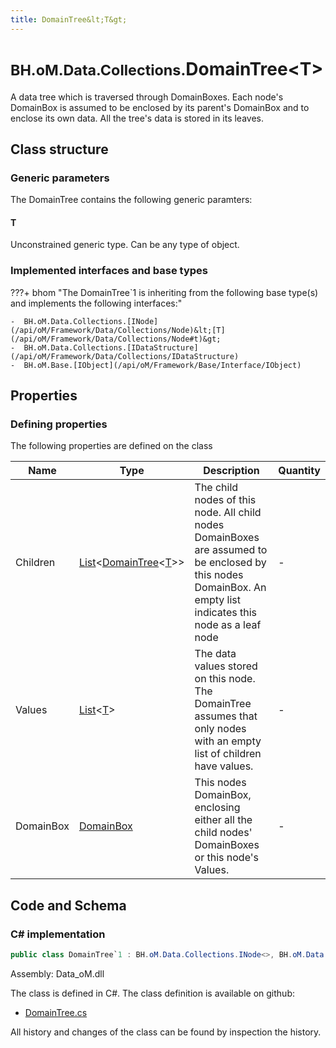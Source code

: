 ```yaml
---
title: DomainTree&lt;T&gt;
---
```


# <small>BH.oM.Data.Collections.</small>**DomainTree&lt;T&gt;**

A data tree which is traversed through DomainBoxes. Each node's DomainBox is assumed to be enclosed by its parent's DomainBox and to enclose its own data. All the tree's data is stored in its leaves.

## Class structure

### Generic parameters

The DomainTree contains the following generic paramters:

#### T

Unconstrained generic type. Can be any type of object.

### Implemented interfaces and base types

???+ bhom "The DomainTree`1 is inheriting from the following base type(s) and implements the following interfaces:"

    -  BH.oM.Data.Collections.[INode](/api/oM/Framework/Data/Collections/Node)&lt;[T](/api/oM/Framework/Data/Collections/Node#t)&gt;
    -  BH.oM.Data.Collections.[IDataStructure](/api/oM/Framework/Data/Collections/IDataStructure)
    -  BH.oM.Base.[IObject](/api/oM/Framework/Base/Interface/IObject)


## Properties



### Defining properties

The following properties are defined on the class

| Name             | Type             | Description      | Quantity         |
|------------------|------------------|------------------|------------------|
| Children | [List](https://learn.microsoft.com/en-us/dotnet/api/System.Collections.Generic.List-1?view=netstandard-2.0)&lt;[DomainTree](/api/oM/Framework/Data/Collections/DomainTree)&lt;[T](#t)&gt;&gt; | The child nodes of this node. All child nodes DomainBoxes are assumed to be enclosed by this nodes DomainBox. An empty list indicates this node as a leaf node | - |
| Values | [List](https://learn.microsoft.com/en-us/dotnet/api/System.Collections.Generic.List-1?view=netstandard-2.0)&lt;[T](#t)&gt; | The data values stored on this node. The DomainTree assumes that only nodes with an empty list of children have values. | - |
| DomainBox | [DomainBox](/api/oM/Framework/Data/Collections/DomainBox) | This nodes DomainBox, enclosing either all the child nodes' DomainBoxes or this node's Values. | - |


## Code and Schema

### C# implementation

``` C# title="C#"
public class DomainTree`1 : BH.oM.Data.Collections.INode<>, BH.oM.Data.Collections.IDataStructure, BH.oM.Base.IObject
```

Assembly: Data_oM.dll

The class is defined in C#. The class definition is available on github:

- [DomainTree.cs](https://github.com/BHoM/BHoM/blob/develop/Data_oM/Collections\DomainTree.cs)

All history and changes of the class can be found by inspection the history.
